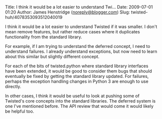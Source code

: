 Title: I think it would be a lot easier to understand Twi...
Date: 2009-07-01 01:20
Author: James Henstridge (noreply@blogger.com)
Slug: twisted-huh/4078353093512040019

I think it would be a lot easier to understand Twisted if it was
smaller. I don't mean remove features, but rather reduce cases where it
duplicates functionality from the standard library.  
  
For example, if I am trying to understand the deferred concept, I need
to understand failures. I already understand exceptions, but now need to
learn about this similar but slightly different concept.  
  
For each of the bits of twisted.python where standard library interfaces
have been extended, it would be good to consider them bugs that should
eventually be fixed by getting the standard library updated. For
failures, perhaps the exception handling changes in Python 3 are enough
to use directly.  
  
In other cases, I think it would be useful to look at pushing some of
Twisted's core concepts into the standard libraries. The deferred system
is one I've mentioned before. The API review that would come it would
likely be helpful too.

